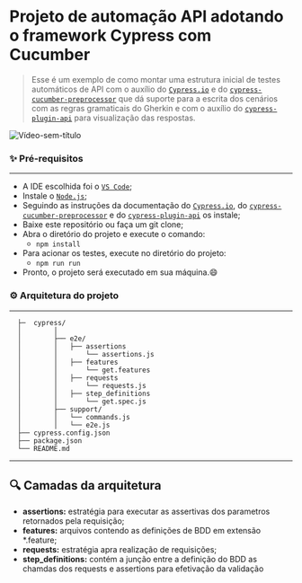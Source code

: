# Projeto de automação API adotando o framework Cypress com Cucumber

> Esse é um exemplo de como montar uma estrutura inicial de testes automáticos de API com o auxílio do [`Cypress.io`](https://github.com/cypress-io/cypress) e do [`cypress-cucumber-preprocessor`](https://github.com/badeball/cypress-cucumber-preprocessor) que dá suporte para a escrita dos cenários com as regras gramaticais do Gherkin e 
com o auxílio do [`cypress-plugin-api`](https://github.com/filiphric/cypress-plugin-api) para visualização das respostas.

![Vídeo-sem-título](https://user-images.githubusercontent.com/19351435/201253753-74a78656-919a-469f-a516-334afe77756f.gif)


### ✨ Pré-requisitos
-----------------------
- A IDE escolhida foi o [`VS Code`](https://code.visualstudio.com/download);
- Instale o [`Node.js`](https://nodejs.org/en/download/);
- Seguindo as instruções da documentação do [`Cypress.io`](https://github.com/cypress-io/cypress), do [`cypress-cucumber-preprocessor`](https://github.com/badeball/cypress-cucumber-preprocessor) e do [`cypress-plugin-api`](https://github.com/filiphric/cypress-plugin-api) os instale;
- Baixe este repositório ou faça um git clone;
- Abra o diretório do projeto e execute o comando:
    - `npm install`
- Para acionar os testes, execute no diretório do projeto:
    - `npm run run`
- Pronto, o projeto será executado em sua máquina.😄

### ⚙️ Arquitetura do projeto
-----------------------

```
  ├─  cypress/
  │        │
  │        ├── e2e/
  │        │   ├── assertions
  │        │       └── assertions.js
  │        │   ├── features
  │        │       └── get.features
  │        │   ├── requests
  │        │       └── requests.js
  │        │   ├── step_definitions
  │        │       └── get.spec.js
  │        ├── support/
  │        │   └── commands.js
  │        │   └── e2e.js
  ├── cypress.config.json
  ├── package.json
  └── README.md
```
---------------------------------------
## 🔍 Camadas da arquitetura

 - **assertions:** estratégia para executar as assertivas dos parametros retornados pela requisição;
 - **features:** arquivos contendo as definições de BDD em extensão *.feature;
 - **requests:** estratégia apra realização de requisições;
 - **step_definitions:** contém a junção entre a definição do BDD as chamdas dos requests e assertions para efetivação da validação
